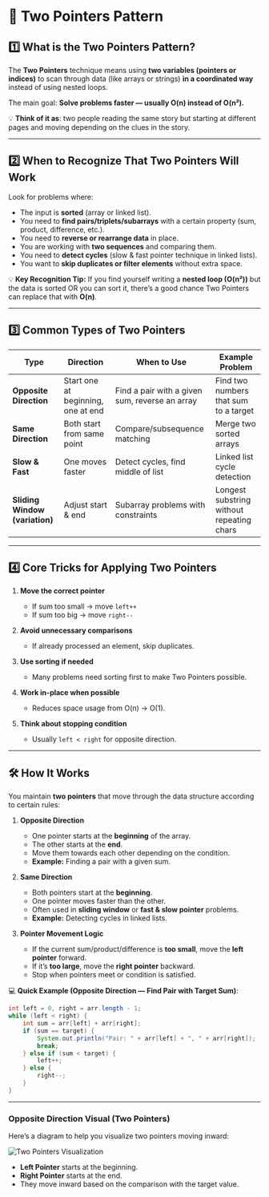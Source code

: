 # 📌 Two Pointers Pattern

## 1️⃣ What is the Two Pointers Pattern?

The **Two Pointers** technique means using **two variables (pointers or indices)** to scan through data (like arrays or strings) **in a coordinated way** instead of using nested loops.

The main goal: **Solve problems faster — usually O(n) instead of O(n²).**

💡 **Think of it as**: two people reading the same story but starting at different pages and moving depending on the clues in the story.

---

## 2️⃣ When to Recognize That Two Pointers Will Work

Look for problems where:

* The input is **sorted** (array or linked list).
* You need to **find pairs/triplets/subarrays** with a certain property (sum, product, difference, etc.).
* You need to **reverse or rearrange data** in place.
* You are working with **two sequences** and comparing them.
* You need to **detect cycles** (slow & fast pointer technique in linked lists).
* You want to **skip duplicates or filter elements** without extra space.

💡 **Key Recognition Tip:**
If you find yourself writing a **nested loop (O(n²))** but the data is sorted OR you can sort it, there’s a good chance Two Pointers can replace that with **O(n)**.

---

## 3️⃣ Common Types of Two Pointers

| Type                           | Direction                          | When to Use                                    | Example Problem                           |
| ------------------------------ | ---------------------------------- | ---------------------------------------------- | ----------------------------------------- |
| **Opposite Direction**         | Start one at beginning, one at end | Find a pair with a given sum, reverse an array | Find two numbers that sum to a target     |
| **Same Direction**             | Both start from same point         | Compare/subsequence matching                   | Merge two sorted arrays                   |
| **Slow & Fast**                | One moves faster                   | Detect cycles, find middle of list             | Linked list cycle detection               |
| **Sliding Window (variation)** | Adjust start & end                 | Subarray problems with constraints             | Longest substring without repeating chars |

---

## 4️⃣ Core Tricks for Applying Two Pointers

1. **Move the correct pointer**

   * If sum too small → move `left++`
   * If sum too big → move `right--`

2. **Avoid unnecessary comparisons**

   * If already processed an element, skip duplicates.

3. **Use sorting if needed**

   * Many problems need sorting first to make Two Pointers possible.

4. **Work in-place when possible**

   * Reduces space usage from O(n) → O(1).

5. **Think about stopping condition**

   * Usually `left < right` for opposite direction.

---

## 🛠 How It Works

You maintain **two pointers** that move through the data structure according to certain rules:

1. **Opposite Direction**

   * One pointer starts at the **beginning** of the array.
   * The other starts at the **end**.
   * Move them towards each other depending on the condition.
   * **Example:** Finding a pair with a given sum.

2. **Same Direction**

   * Both pointers start at the **beginning**.
   * One pointer moves faster than the other.
   * Often used in **sliding window** or **fast & slow pointer** problems.
   * **Example:** Detecting cycles in linked lists.

3. **Pointer Movement Logic**

   * If the current sum/product/difference is **too small**, move the **left pointer** forward.
   * If it’s **too large**, move the **right pointer** backward.
   * Stop when pointers meet or condition is satisfied.

💻 **Quick Example (Opposite Direction — Find Pair with Target Sum)**:

```java
int left = 0, right = arr.length - 1;
while (left < right) {
    int sum = arr[left] + arr[right];
    if (sum == target) {
        System.out.println("Pair: " + arr[left] + ", " + arr[right]);
        break;
    } else if (sum < target) {
        left++;
    } else {
        right--;
    }
}
```

---

### Opposite Direction Visual (Two Pointers)

Here’s a diagram to help you visualize two pointers moving inward:

![Two Pointers Visualization](https://miro.medium.com/v2/resize\:fit:1400/1*iJ753jJDtXzC3kMw7LNqcg.gif)

* **Left Pointer** starts at the beginning.
* **Right Pointer** starts at the end.
* They move inward based on the comparison with the target value.
